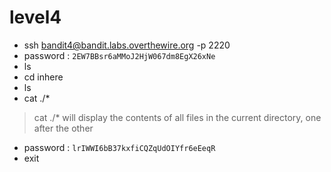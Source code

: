 # level4
- ssh bandit4@bandit.labs.overthewire.org -p 2220
- password : ```2EW7BBsr6aMMoJ2HjW067dm8EgX26xNe```
- ls
- cd inhere
- ls
- cat ./*
> cat ./* will display the contents of all files in the current directory, one after the other
- password : ```lrIWWI6bB37kxfiCQZqUdOIYfr6eEeqR```
- exit
